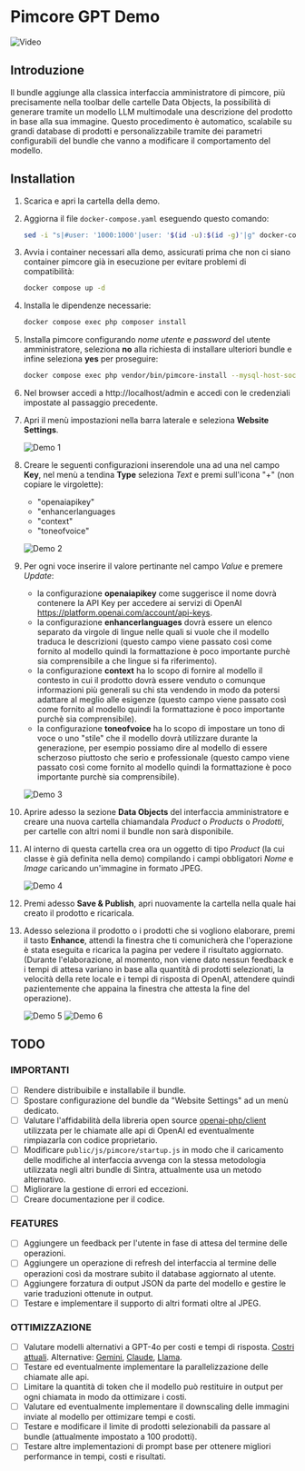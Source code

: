 # Pimcore GPT Demo 

![Video](./media/Video.gif)
    
## Introduzione

Il bundle aggiunge alla classica interfaccia amministratore di pimcore, più precisamente nella toolbar delle cartelle Data Objects, la possibilità di generare tramite un modello LLM multimodale una descrizione del prodotto in base alla sua immagine. Questo procedimento è automatico, scalabile su grandi database di prodotti e personalizzabile tramite dei parametri configurabili del bundle che vanno a modificare il comportamento del modello.

## Installation
1. Scarica e apri la cartella della demo.
1. Aggiorna il file `docker-compose.yaml` eseguendo questo comando:

    ```bash
    sed -i "s|#user: '1000:1000'|user: '$(id -u):$(id -g)'|g" docker-compose.yaml
    ```
1. Avvia i container necessari alla demo, assicurati prima che non ci siano container pimcore già in esecuzione per evitare problemi di compatibilità:

    ```bash
    docker compose up -d
    ```
1. Installa le dipendenze necessarie:

    ```bash
    docker compose exec php composer install 
    ```
1. Installa pimcore configurando *nome utente* e *password* del utente amministratore, seleziona **no** alla richiesta di installare ulteriori bundle e infine seleziona **yes** per proseguire:

    ```bash
    docker compose exec php vendor/bin/pimcore-install --mysql-host-socket=db --mysql-username=pimcore --mysql-password=pimcore --mysql-database=pimcore
    ```
1. Nel browser accedi a http://localhost/admin e accedi con le credenziali impostate al passaggio precedente.
1. Apri il menù impostazioni nella barra laterale e seleziona **Website Settings**.

    ![Demo 1](./media/Demo-01.png)

1. Creare le seguenti configurazioni inserendole una ad una nel campo **Key**, nel menù a tendina **Type** seleziona *Text* e premi sull'icona "+" (non copiare le virgolette):
    - "openaiapikey" 
    - "enhancerlanguages
    - "context"
    - "toneofvoice"

    ![Demo 2](./media/Demo-02.png)

1. Per ogni voce inserire il valore pertinante nel campo *Value* e premere *Update*:
    - la configurazione **openaiapikey** come suggerisce il nome dovrà contenere la API Key per accedere ai servizi di OpenAI https://platform.openai.com/account/api-keys.
    - la configurazione **enhancerlanguages** dovrà essere un elenco separato da virgole di lingue nelle quali si vuole che il modello traduca le descrizioni (questo campo viene passato così come fornito al modello quindi la formattazione è poco importante purchè sia comprensibile a che lingue si fa riferimento).
    - la configurazione **context** ha lo scopo di fornire al modello il contesto in cui il prodotto dovrà essere venduto o comunque informazioni più generali su chi sta vendendo in modo da potersi adattare al meglio alle esigenze (questo campo viene passato così come fornito al modello quindi la formattazione è poco importante purchè sia comprensibile).
    - la configurazione **toneofvoice** ha lo scopo di impostare un tono di voce o uno "stile" che il modello dovrà utilizzare durante la generazione, per esempio possiamo dire al modello di essere scherzoso piuttosto che serio e professionale (questo campo viene passato così come fornito al modello quindi la formattazione è poco importante purchè sia comprensibile).

    ![Demo 3](./media/Demo-03.png)

1. Aprire adesso la sezione **Data Objects** del interfaccia amministratore e creare una nuova cartella chiamandala *Product* o *Products* o *Prodotti*, per cartelle con altri nomi il bundle non sarà disponibile.
1. Al interno di questa cartella crea ora un oggetto di tipo *Product* (la cui classe è già definita nella demo) compilando i campi obbligatori *Nome* e *Image* caricando un'immagine in formato JPEG.

    ![Demo 4](./media/Demo-04.png)

1. Premi adesso **Save & Publish**, apri nuovamente la cartella nella quale hai creato il prodotto e ricaricala.
1. Adesso seleziona il prodotto o i prodotti che si vogliono elaborare, premi il tasto **Enhance**, attendi la finestra che ti comunicherà che l'operazione è stata eseguita e ricarica la pagina per vedere il risultato aggiornato. (Durante l'elaborazione, al momento, non viene dato nessun feedback e i tempi di attesa variano in base alla quantità di prodotti selezionati, la velocità della rete locale e i tempi di risposta di OpenAI, attendere quindi pazientemente che appaina la finestra che attesta la fine del operazione).

    ![Demo 5](./media/Demo-05.png)
    ![Demo 6](./media/Demo-06.png)

## TODO

### IMPORTANTI
- [ ] Rendere distribuibile e installabile il bundle.
- [ ] Spostare configurazione del bundle da "Website Settings" ad un menù dedicato.
- [ ] Valutare l'affidabilità della libreria open source [openai-php/client](https://github.com/openai-php/client) utilizzata per le chiamate alle api di OpenAI ed eventualmente rimpiazarla con codice proprietario.
- [ ] Modificare `public/js/pimcore/startup.js` in modo che il caricamento delle modifiche al interfaccia avvenga con la stessa metodologia utilizzata negli altri bundle di Sintra, attualmente usa un metodo alternativo.
- [ ] Migliorare la gestione di errori ed eccezioni.
- [ ] Creare documentazione per il codice.

### FEATURES
- [ ] Aggiungere un feedback per l'utente in fase di attesa del termine delle operazioni.
- [ ] Aggiungere un operazione di refresh del interfaccia al termine delle operazioni così da mostrare subito il database aggiornato al utente.
- [ ] Aggiungere forzatura di output JSON da parte del modello e gestire le varie traduzioni ottenute in output.
- [ ] Testare e implementare il supporto di altri formati oltre al JPEG.

### OTTIMIZZAZIONE
- [ ] Valutare modelli alternativi a GPT-4o per costi e tempi di risposta. [Costri attuali](https://openai.com/api/pricing/). Alternative: [Gemini](https://ai.google.dev/gemini-api?hl=it), [Claude](https://www.anthropic.com/api), [Llama](https://llama.meta.com/llama3/).
- [ ] Testare ed eventualmente implementare la parallelizzazione delle chiamate alle api.
- [ ] Limitare la quantità di token che il modello può restituire in output per ogni chiamata in modo da ottimizare i costi.
- [ ] Valutare ed eventualmente implementare il downscaling delle immagini inviate al modello per ottimizare tempi e costi.
- [ ] Testare e modificare il limite di prodotti selezionabili da passare al bundle (attualmente impostato a 100 prodotti).
- [ ] Testare altre implementazioni di prompt base per ottenere migliori performance in tempi, costi e risultati.
